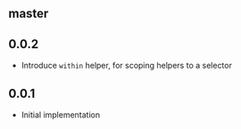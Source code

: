 master
------

0.0.2
-----

* Introduce `within` helper, for scoping helpers to a selector

0.0.1
-----

* Initial implementation
